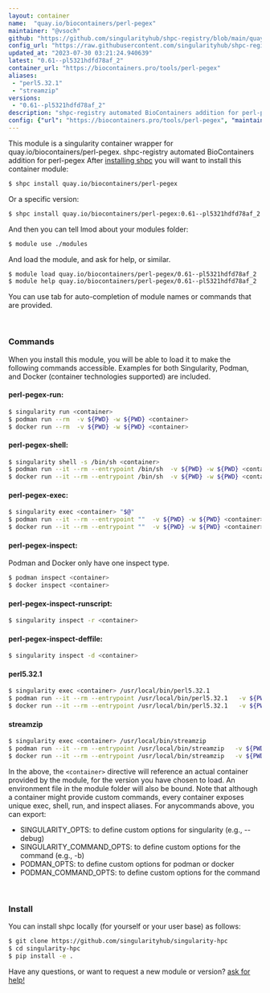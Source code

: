 ```yaml
---
layout: container
name:  "quay.io/biocontainers/perl-pegex"
maintainer: "@vsoch"
github: "https://github.com/singularityhub/shpc-registry/blob/main/quay.io/biocontainers/perl-pegex/container.yaml"
config_url: "https://raw.githubusercontent.com/singularityhub/shpc-registry/main/quay.io/biocontainers/perl-pegex/container.yaml"
updated_at: "2023-07-30 03:21:24.940639"
latest: "0.61--pl5321hdfd78af_2"
container_url: "https://biocontainers.pro/tools/perl-pegex"
aliases:
 - "perl5.32.1"
 - "streamzip"
versions:
 - "0.61--pl5321hdfd78af_2"
description: "shpc-registry automated BioContainers addition for perl-pegex"
config: {"url": "https://biocontainers.pro/tools/perl-pegex", "maintainer": "@vsoch", "description": "shpc-registry automated BioContainers addition for perl-pegex", "latest": {"0.61--pl5321hdfd78af_2": "sha256:a0b8cbc904080608eea28e284481aeb42678c997490631e593f9a728ceaaac15"}, "tags": {"0.61--pl5321hdfd78af_2": "sha256:a0b8cbc904080608eea28e284481aeb42678c997490631e593f9a728ceaaac15"}, "docker": "quay.io/biocontainers/perl-pegex", "aliases": {"perl5.32.1": "/usr/local/bin/perl5.32.1", "streamzip": "/usr/local/bin/streamzip"}}
---
```


This module is a singularity container wrapper for quay.io/biocontainers/perl-pegex.
shpc-registry automated BioContainers addition for perl-pegex
After [installing shpc](#install) you will want to install this container module:


```bash
$ shpc install quay.io/biocontainers/perl-pegex
```

Or a specific version:

```bash
$ shpc install quay.io/biocontainers/perl-pegex:0.61--pl5321hdfd78af_2
```

And then you can tell lmod about your modules folder:

```bash
$ module use ./modules
```

And load the module, and ask for help, or similar.

```bash
$ module load quay.io/biocontainers/perl-pegex/0.61--pl5321hdfd78af_2
$ module help quay.io/biocontainers/perl-pegex/0.61--pl5321hdfd78af_2
```

You can use tab for auto-completion of module names or commands that are provided.

<br>

### Commands

When you install this module, you will be able to load it to make the following commands accessible.
Examples for both Singularity, Podman, and Docker (container technologies supported) are included.

#### perl-pegex-run:

```bash
$ singularity run <container>
$ podman run --rm  -v ${PWD} -w ${PWD} <container>
$ docker run --rm  -v ${PWD} -w ${PWD} <container>
```

#### perl-pegex-shell:

```bash
$ singularity shell -s /bin/sh <container>
$ podman run --it --rm --entrypoint /bin/sh  -v ${PWD} -w ${PWD} <container>
$ docker run --it --rm --entrypoint /bin/sh  -v ${PWD} -w ${PWD} <container>
```

#### perl-pegex-exec:

```bash
$ singularity exec <container> "$@"
$ podman run --it --rm --entrypoint ""  -v ${PWD} -w ${PWD} <container> "$@"
$ docker run --it --rm --entrypoint ""  -v ${PWD} -w ${PWD} <container> "$@"
```

#### perl-pegex-inspect:

Podman and Docker only have one inspect type.

```bash
$ podman inspect <container>
$ docker inspect <container>
```

#### perl-pegex-inspect-runscript:

```bash
$ singularity inspect -r <container>
```

#### perl-pegex-inspect-deffile:

```bash
$ singularity inspect -d <container>
```


#### perl5.32.1

```bash
$ singularity exec <container> /usr/local/bin/perl5.32.1
$ podman run --it --rm --entrypoint /usr/local/bin/perl5.32.1   -v ${PWD} -w ${PWD} <container> -c " $@"
$ docker run --it --rm --entrypoint /usr/local/bin/perl5.32.1   -v ${PWD} -w ${PWD} <container> -c " $@"
```


#### streamzip

```bash
$ singularity exec <container> /usr/local/bin/streamzip
$ podman run --it --rm --entrypoint /usr/local/bin/streamzip   -v ${PWD} -w ${PWD} <container> -c " $@"
$ docker run --it --rm --entrypoint /usr/local/bin/streamzip   -v ${PWD} -w ${PWD} <container> -c " $@"
```



In the above, the `<container>` directive will reference an actual container provided
by the module, for the version you have chosen to load. An environment file in the
module folder will also be bound. Note that although a container
might provide custom commands, every container exposes unique exec, shell, run, and
inspect aliases. For anycommands above, you can export:

 - SINGULARITY_OPTS: to define custom options for singularity (e.g., --debug)
 - SINGULARITY_COMMAND_OPTS: to define custom options for the command (e.g., -b)
 - PODMAN_OPTS: to define custom options for podman or docker
 - PODMAN_COMMAND_OPTS: to define custom options for the command

<br>

### Install

You can install shpc locally (for yourself or your user base) as follows:

```bash
$ git clone https://github.com/singularityhub/singularity-hpc
$ cd singularity-hpc
$ pip install -e .
```

Have any questions, or want to request a new module or version? [ask for help!](https://github.com/singularityhub/singularity-hpc/issues)
